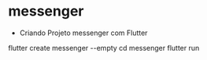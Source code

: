 # messenger

- Criando Projeto messenger com Flutter

flutter create messenger --empty
cd messenger
flutter run

